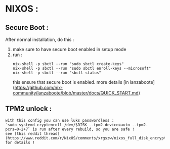 # NIXOS :

## Secure Boot :

After normal installation, do this :
 1. make sure to have secure boot enabled in setup mode
 2. run :
    ```
    nix-shell -p sbctl --run "sudo sbctl create-keys"
    nix-shell -p sbctl --run "sudo sbctl enroll-keys --microsoft"
    nix-shell -p sbctl --run "sbctl status"
    ```
    this ensure that secure boot is enabled.
    more details [in lanzaboote] (https://github.com/nix-community/lanzaboote/blob/master/docs/QUICK_START.md)

## TPM2 unlock :

    with this config you can use luks passwordless :
    `sudo systemd-cryptenroll /dev/$DISK --tpm2-device=auto --tpm2-pcrs=0+2+7` is run after every rebuild, so you are safe !
    see [this reddit thread](https://www.reddit.com/r/NixOS/comments/xrgszw/nixos_full_disk_encryption_with_tpm_and_secure/) for details !
          

